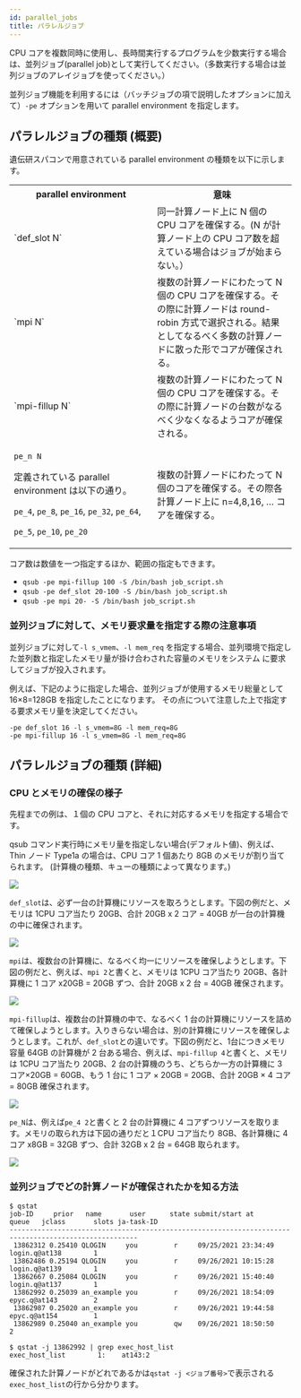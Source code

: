 ```yaml
---
id: parallel_jobs
title: パラレルジョブ
---
```


 
 CPU コアを複数同時に使用し、長時間実行するプログラムを少数実行する場合は、並列ジョブ(parallel job)として実行してください。（多数実行する場合は並列ジョブのアレイジョブを使ってください。）
 
  
  
  並列ジョブ機能を利用するには（バッチジョブの項で説明したオプションに加えて）`-pe` オプションを用いて parallel environment を指定します。
  
## パラレルジョブの種類 (概要)


  遺伝研スパコンで用意されている parallel environment の種類を以下に示します。
  
<table>
<tr>
<th width="300">parallel environment</th><th width="300">意味</th>
</tr>
<tr>
  <td>`def_slot N`</td>
  <td>同一計算ノード上に N 個の CPU コアを確保する。(N が計算ノード上の CPU コア数を超えている場合はジョブが始まらない。）</td>
 </tr>
 <tr>
  <td>`mpi N`</td>
  <td>複数の計算ノードにわたって N 個の CPU コアを確保する。その際に計算ノードは round-robin 方式で選択される。結果としてなるべく多数の計算ノードに散った形でコアが確保される。</td>
</tr>
<tr>
  <td>`mpi-fillup N`</td><td>複数の計算ノードにわたって N 個の CPU コアを確保する。その際に計算ノードの台数がなるべく少なくなるようコアが確保される。</td>
</tr>
<tr>
<td>

`pe_n N`
  
定義されている parallel environment は以下の通り。<br/>
  
`pe_4`, `pe_8`, `pe_16`, `pe_32`, `pe_64`,
  
`pe_5`, `pe_10`, `pe_20`

</td>
<td>複数の計算ノードにわたって N 個のコアを確保する。その際各計算ノード上に n=4,8,16, … コアを確保する。</td>
</tr>
</table>
		
コア数は数値を一つ指定するほか、範囲の指定もできます。

- ` qsub -pe mpi-fillup 100 -S /bin/bash job_script.sh `
- ` qsub -pe def_slot 20-100 -S /bin/bash job_script.sh `
- ` qsub -pe mpi 20- -S /bin/bash job_script.sh `

### 並列ジョブに対して、メモリ要求量を指定する際の注意事項

並列ジョブに対して`-l s_vmem`、`-l mem_req` を指定する場合、並列環境で指定した並列数と指定したメモリ量が掛け合わされた容量のメモリをシステム に要求してジョブが投入されます。

例えば、下記のように指定した場合、並列ジョブが使用するメモリ総量として 16×8=128GB を指定したことになります。 その点について注意した上で指定する要求メモリ量を決定してください。

```
-pe def_slot 16 -l s_vmem=8G -l mem_req=8G
-pe mpi-fillup 16 -l s_vmem=8G -l mem_req=8G 
```


## パラレルジョブの種類 (詳細)

### CPU とメモリの確保の様子

先程までの例は、１個の CPU コアと、それに対応するメモリを指定する場合です。

qsub コマンド実行時にメモリ量を指定しない場合(デフォルト値)、例えば、Thin ノード Type1a の場合は、CPU コア 1 個あたり 8GB のメモリが割り当てられます。
(計算機の種類、キューの種類によって異なります。)

![](/img/software/grid_engine/pe_1.png)


`def_slot`は、必ず一台の計算機にリソースを取ろうとします。下図の例だと、メモリは 1CPU コア当たり 20GB、合計 20GB x 2 コア = 40GB が一台の計算機の中に確保されます。

![](/img/software/grid_engine/pe_2_JP.png)

`mpi`は、複数台の計算機に、なるべく均一にリソースを確保しようとします。下図の例だと、例えば、`mpi 2`と書くと、メモリは 1CPU コア当たり 20GB、各計算機に 1 コア x20GB = 20GB ずつ、合計 20GB x 2 台 = 40GB 確保されます。

![](/img/software/grid_engine/pe_3_JP.png)

`mpi-fillup`は、複数台の計算機の中で、なるべく 1 台の計算機にリソースを詰めて確保しようとします。入りきらない場合は、別の計算機にリソースを確保しようとします。これが、`def_slot`との違いです。下図の例だと、1台につきメモリ容量 64GB の計算機が 2 台ある場合、例えば、`mpi-fillup 4`と書くと、メモリは 1CPU コア当たり 20GB、2 台の計算機のうち、どちらか一方の計算機に 3 コア×20GB = 60GB、もう 1 台に 1 コア × 20GB = 20GB、合計 20GB × 4 コア = 80GB 確保されます。

![](/img/software/grid_engine/pe_4_JP.png)

`pe_N`は、例えば`pe_4 2`と書くと 2 台の計算機に 4 コアずつリソースを取ります。メモリの取られ方は下図の通りだと１CPU コア当たり 8GB、各計算機に 4 コア x8GB = 32GB ずつ、合計 32GB x 2 台 = 64GB 取られます。

![](/img/software/grid_engine/pe_5_JP.png)


### 並列ジョブでどの計算ノードが確保されたかを知る方法

```
$ qstat
job-ID     prior   name       user      state submit/start at     queue   jclass       slots ja-task-ID  
------------------------------------------------------------------------------------------------------
 13862312 0.25410 QLOGIN     you         r     09/25/2021 23:34:49 login.q@at138        1         
 13862486 0.25194 QLOGIN     you         r     09/26/2021 10:15:28 login.q@at139        1         
 13862667 0.25084 QLOGIN     you         r     09/26/2021 15:40:40 login.q@at137        1         
 13862992 0.25039 an_example you         r     09/26/2021 18:54:09 epyc.q@at143         2         
 13862987 0.25020 an_example you         r     09/26/2021 19:44:58 epyc.q@at154         1         
 13862989 0.25040 an_example you         qw    09/26/2021 18:50:50                      2   

$ qstat -j 13862992 | grep exec_host_list
exec_host_list        1:    at143:2     
```

確保された計算ノードがどれであるかは`qstat -j <ジョブ番号>`で表示される`exec_host_list`の行から分かります。
